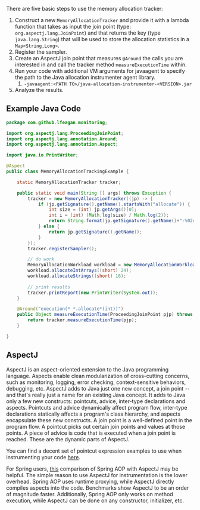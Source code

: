 There are five basic steps to use the memory allocation tracker:
1. Construct a new `MemoryAllocationTracker` and provide it with a lambda function that takes as input the join point (type: `org.aspectj.lang.JoinPoint`) and that returns the key (type `java.lang.String`) that will be used to store the allocation statistics in a `Map<String,Long>`.
2. Register the sampler.
3. Create an AspectJ join point that measures `@Around` the calls you are interested in and call the tracker method `measureExecutionTime` within.
4. Run your code with additional VM arguments for javaagent to specify the path to the Java allocation instrumenter agent library.
   1. `-javaagent:<PATH TO>/java-allocation-instrumenter-<VERSION>.jar`
5. Analyze the results.

## Example Java Code

```java
package com.github.lfeagan.monitoring;

import org.aspectj.lang.ProceedingJoinPoint;
import org.aspectj.lang.annotation.Around;
import org.aspectj.lang.annotation.Aspect;

import java.io.PrintWriter;

@Aspect
public class MemoryAllocationTrackingExample {

    static MemoryAllocationTracker tracker;

    public static void main(String [] args) throws Exception {
        tracker = new MemoryAllocationTracker((jp) -> {
            if (jp.getSignature().getName().startsWith("allocate")) {
                int size = (int) jp.getArgs()[0];
                int i = (int) (Math.log(size) / Math.log(2));
                return String.format(jp.getSignature().getName()+"-%02d-%d", i, size);
            } else {
                return jp.getSignature().getName();
            }
        });
        tracker.registerSampler();

        // do work
        MemoryAllocationWorkload workload = new MemoryAllocationWorkload();
        workload.allocateIntArrays((short) 24);
        workload.allocateStrings((short) 16);
        
        // print results
        tracker.printReport(new PrintWriter(System.out));
    }

    @Around("execution(* *.allocate*(int))")
    public Object measureExecutionTime(ProceedingJoinPoint pjp) throws Throwable {
        return tracker.measureExecutionTime(pjp);
    }

}
```

## AspectJ
AspectJ is an aspect-oriented extension to the Java programming language. Aspects enable clean modularization of cross-cutting concerns, such as monitoring, logging, error checking, context-sensitive behaviors, debugging, etc. AspectJ adds to Java just one new concept, a join point -- and that's really just a name for an existing Java concept. It adds to Java only a few new constructs: pointcuts, advice, inter-type declarations and aspects. Pointcuts and advice dynamically affect program flow, inter-type declarations statically affects a program's class hierarchy, and aspects encapsulate these new constructs. A join point is a well-defined point in the program flow. A pointcut picks out certain join points and values at those points. A piece of advice is code that is executed when a join point is reached. These are the dynamic parts of AspectJ.

You can find a decent set of pointcut expression examples to use when instrumenting your code [here](https://howtodoinjava.com/spring-aop/aspectj-pointcut-expressions/).

For Spring users, [this](https://www.baeldung.com/spring-aop-vs-aspectj) comparison of Spring AOP with AspectJ may be helpful. The simple reason to use AspectJ for instrumentation is the lower overhead. Spring AOP uses runtime proxying, while AspectJ directly compiles aspects into the code. Benchmarks show AspectJ to be an order of magnitude faster. Additionally, Spring AOP only works on method execution, while AspectJ can be done on any constructor, initializer, etc.

